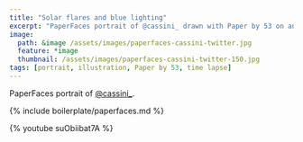 ```yaml
---
title: "Solar flares and blue lighting"
excerpt: "PaperFaces portrait of @cassini_ drawn with Paper by 53 on an iPad."
image: 
  path: &image /assets/images/paperfaces-cassini-twitter.jpg 
  feature: *image
  thumbnail: /assets/images/paperfaces-cassini-twitter-150.jpg
tags: [portrait, illustration, Paper by 53, time lapse]
---
```


PaperFaces portrait of [@cassini_](http://twitter.com/cassini_).

{% include boilerplate/paperfaces.md %}

{% youtube suObiibat7A %}
